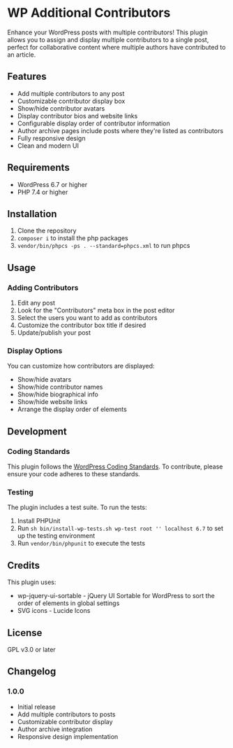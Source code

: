# WP Additional Contributors

Enhance your WordPress posts with multiple contributors! This plugin allows you to assign and display multiple contributors to a single post, perfect for collaborative content where multiple authors have contributed to an article.

## Features

- Add multiple contributors to any post
- Customizable contributor display box
- Show/hide contributor avatars
- Display contributor bios and website links
- Configurable display order of contributor information
- Author archive pages include posts where they're listed as contributors
- Fully responsive design
- Clean and modern UI

## Requirements

- WordPress 6.7 or higher
- PHP 7.4 or higher

## Installation

1. Clone the repository
2. `composer i` to install the php packages
3. `vendor/bin/phpcs -ps . --standard=phpcs.xml` to run phpcs

## Usage

### Adding Contributors

1. Edit any post
2. Look for the "Contributors" meta box in the post editor
3. Select the users you want to add as contributors
4. Customize the contributor box title if desired
5. Update/publish your post

### Display Options

You can customize how contributors are displayed:

- Show/hide avatars
- Show/hide contributor names
- Show/hide biographical info
- Show/hide website links
- Arrange the display order of elements

## Development

### Coding Standards

This plugin follows the [WordPress Coding Standards](https://developer.wordpress.org/coding-standards/wordpress-coding-standards/). To contribute, please ensure your code adheres to these standards.

### Testing

The plugin includes a test suite. To run the tests:

1. Install PHPUnit
2. Run `sh bin/install-wp-tests.sh wp-test root '' localhost 6.7` to set up the testing environment
3. Run `vendor/bin/phpunit` to execute the tests

## Credits

This plugin uses:

- wp-jquery-ui-sortable - jQuery UI Sortable for WordPress to sort the order of elements in global settings
- SVG icons - Lucide Icons

## License

GPL v3.0 or later

## Changelog

### 1.0.0

- Initial release
- Add multiple contributors to posts
- Customizable contributor display
- Author archive integration
- Responsive design implementation
